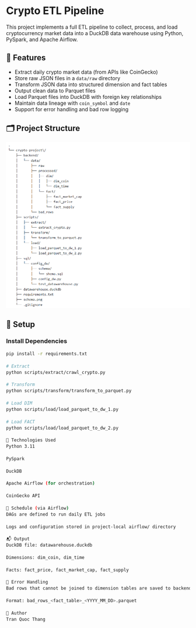 # Crypto ETL Pipeline

This project implements a full ETL pipeline to collect, process, and load cryptocurrency market data into a DuckDB data warehouse using Python, PySpark, and Apache Airflow.

## 📌 Features

- Extract daily crypto market data (from APIs like CoinGecko)
- Store raw JSON files in a `data/raw` directory
- Transform JSON data into structured dimension and fact tables
- Output clean data to Parquet files
- Load Parquet files into DuckDB with foreign key relationships
- Maintain data lineage with `coin_symbol` and `date`
- Support for error handling and bad row logging

## 🗂️ Project Structure

![Stucture Diagram](./crypto-project/assets/image/schema.png)

## 🚀 Setup

### Install Dependencies

```bash
pip install -r requirements.txt

# Extract
python scripts/extract/crawl_crypto.py

# Transform
python scripts/transform/transform_to_parquet.py

# Load DIM
python scripts/load/load_parquet_to_dw_1.py

# Load FACT
python scripts/load/load_parquet_to_dw_2.py

🧠 Technologies Used
Python 3.11

PySpark

DuckDB

Apache Airflow (for orchestration)

CoinGecko API

📅 Schedule (via Airflow)
DAGs are defined to run daily ETL jobs

Logs and configuration stored in project-local airflow/ directory

📬 Output
DuckDB file: datawarehouse.duckdb

Dimensions: dim_coin, dim_time

Facts: fact_price, fact_market_cap, fact_supply

🧹 Error Handling
Bad rows that cannot be joined to dimension tables are saved to backend/data/errors/

Format: bad_rows_<fact_table>_<YYYY_MM_DD>.parquet

🙌 Author
Tran Quoc Thang